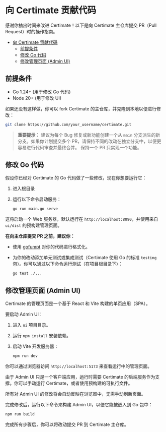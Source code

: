 # 向 Certimate 贡献代码

感谢你抽出时间来改进 Certimate！以下是向 Certimate 主仓库提交 PR（Pull Request）时的操作指南。

- [向 Certimate 贡献代码](#向-certimate-贡献代码)
  - [前提条件](#前提条件)
  - [修改 Go 代码](#修改-go-代码)
  - [修改管理页面 (Admin UI)](#修改管理页面-admin-ui)

## 前提条件

- Go 1.24+ (用于修改 Go 代码)
- Node 20+ (用于修改 UI)

如果还没有这样做，你可以 fork Certimate 的主仓库，并克隆到本地以便进行修改：

```bash
git clone https://github.com/your_username/certimate.git
```

> **重要提示：**
> 建议为每个 Bug 修复或新功能创建一个从 `main` 分支派生的新分支。如果你计划提交多个 PR，请保持不同的改动在独立分支中，以便更容易进行代码审查并最终合并。
> 保持一个 PR 只实现一个功能。

## 修改 Go 代码

假设你已经对 Certimate 的 Go 代码做了一些修改，现在你想要运行它：

1. 进入根目录
2. 运行以下命令启动服务：

   ```bash
   go run main.go serve
   ```

这将启动一个 Web 服务器，默认运行在 `http://localhost:8090`，并使用来自 `ui/dist` 的预构建管理页面。

**在向主仓库提交 PR 之前，建议你：**

- 使用 [gofumpt](https://github.com/mvdan/gofumpt) 对你的代码进行格式化。

- 为你的改动添加单元测试或集成测试（Certimate 使用 Go 的标准 `testing` 包）。你可以通过以下命令运行测试（在项目根目录下）：

  ```bash
  go test ./...
  ```

## 修改管理页面 (Admin UI)

Certimate 的管理页面是一个基于 React 和 Vite 构建的单页应用（SPA）。

要启动 Admin UI：

1. 进入 `ui` 项目目录。

2. 运行 `npm install` 安装依赖。

3. 启动 Vite 开发服务器：

   ```bash
   npm run dev
   ```

你可以通过浏览器访问 `http://localhost:5173` 来查看运行中的管理页面。

由于 Admin UI 只是一个客户端应用，运行时需要 Certimate 的后端服务作为支撑。你可以手动运行 Certimate，或者使用预构建的可执行文件。

所有对 Admin UI 的修改将会自动反映在浏览器中，无需手动刷新页面。

完成修改后，运行以下命令来构建 Admin UI，以便它能被嵌入到 Go 包中：

```bash
npm run build
```

完成所有步骤后，你可以将改动提交 PR 到 Certimate 主仓库。
